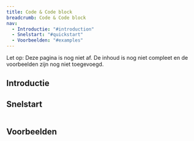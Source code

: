 ```yaml
---
title: Code & Code block
breadcrumb: Code & Code block
nav:
  - Introductie: "#introduction"
  - Snelstart: "#quickstart"
  - Voorbeelden: "#examples"
---
```


<p class="warning">
  <span>Let op:</span>
  Deze pagina is nog niet af. De inhoud is nog niet compleet en de voorbeelden zijn nog niet toegevoegd.
</p>

<h2 id="introduction">Introductie</h2>

<h2 id="quickstart">Snelstart</h2>

```scss

```

<h2 id="examples">Voorbeelden</h2>

```html

```
